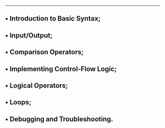------------------------------------------------
• Introduction to Basic Syntax;
--------------------------------------------
• Input/Output;
-------------------------------------------
• Comparison Operators;
----------------------------------------------
• Implementing Control-Flow Logic;
----------------------------------------------
• Logical Operators;
-------------------------------------------
• Loops;
---------------------------------------------
• Debugging and Troubleshooting.
---------------------------------------------
